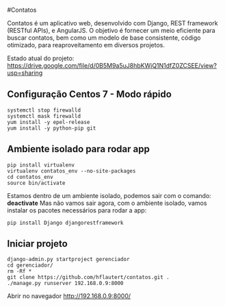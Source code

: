 #Contatos

Contatos é um aplicativo web, desenvolvido com Django, REST framework (RESTful APIs), e AngularJS.
O objetivo é fornecer um meio eficiente para buscar contatos, bem como um modelo de base consistente, código otimizado, para reaproveitamento em diversos projetos.

Estado atual do projeto:
https://drive.google.com/file/d/0B5M9a5uJ8hbKWjQ1N1dfZ0ZCSEE/view?usp=sharing

## Configuração Centos 7 - Modo rápido
````shell
systemctl stop firewalld
systemctl mask firewalld
yum install -y epel-release
yum install -y python-pip git
````
## Ambiente isolado para rodar app
````shell
pip install virtualenv
virtualenv contatos_env --no-site-packages
cd contatos_env 
source bin/activate
````
Estamos dentro de um ambiente isolado, podemos sair com o comando: **deactivate**
Mas não vamos sair agora, com o ambiente isolado, vamos instalar os pacotes necessários para rodar a app:
````shell
pip install Django djangorestframework
````
## Iniciar projeto
 ````shell
 django-admin.py startproject gerenciador
 cd gerenciador/
 rm -Rf *
 git clone https://github.com/hflautert/contatos.git .
 ./manage.py runserver 192.168.0.9:8000
 ````

Abrir no navegador http://192.168.0.9:8000/

